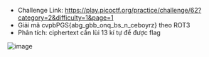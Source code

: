 - Challenge Link: https://play.picoctf.org/practice/challenge/62?category=2&difficulty=1&page=1
- Giải mã cvpbPGS{abg_gbb_onq_bs_n_ceboyrz} theo ROT3
- Phân tích: ciphertext cần lùi 13 kí tự để được flag

![image](https://github.com/user-attachments/assets/9962aafb-1bcd-43d2-9ccc-4f680e9a64e6)
 
